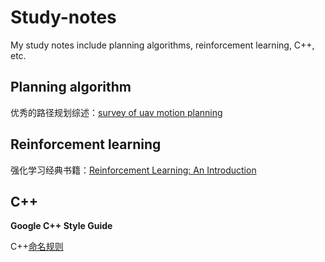 # Study-notes
My study notes include planning algorithms, reinforcement learning, C++, etc.


## Planning algorithm

优秀的路径规划综述：[survey of uav motion planning](https://ietresearch.onlinelibrary.wiley.com/doi/10.1049/iet-csr.2020.0004)

## Reinforcement learning

强化学习经典书籍：[Reinforcement Learning: An Introduction](https://inst.eecs.berkeley.edu/~cs188/sp20/assets/files/SuttonBartoIPRLBook2ndEd.pdf)

## C++
**Google C++ Style Guide**

C++[命名规则](https://google.github.io/styleguide/cppguide.html#Naming)
